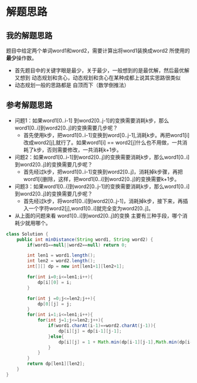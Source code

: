 # 解题思路

## 我的解题思路
题目中给定两个单词word1和word2，需要计算出将word1装换成word2 所使用的**最少**操作数。

- 首先题目中的关键字眼是最少，关于最少，一般想到的是最优解，然后最优解又想到 动态规划和贪心，动态规划和贪心在某种成都上说其实思路很类似
- 动态规划一般的思路都是 自顶而下（数学倒推法）

## 参考解题思路
- 问题1：如果word1[0..i-1] 到word2[0..j-1]的变换需要消耗k步，那么word1[0..i]到word2[0..j]的变换需要几步呢？
    - 首先使用k步，把word1[0..i-1]变换到word[0..j-1],消耗k步。再把word1[i]改成word2[j],就行了。如果word1[i] == word2[j]什么也不用做，一共消耗了k步，否则需要修改，一共消耗k+1步。
- 问题2：如果word1[0..i-1]到word2[0..j]的变换需要消耗k步，那么word1[0..i]到word2[0..j]的变换需要几步呢？
    - 首先经过k步，把word1[0..i-1]变换到word2[0..j]，消耗掉k步骤，再把word1[i]删除，这样，把word1[0..i]到word2[0..j]的变换需要k+1步。
- 问题3：如果word1[0..i]到word2[0..j-1]的变换需要消耗k步，那么word1[0..i]到word2[0..j]的变换需要几步呢？
    -  首先经过k步，将word1[0..i]到word2[0..j-1]，消耗掉k步，接下来，再插入一个字符word2[j],word1[0..i]就完全变为word2[0..j]。
- 从上面的问题来看 word1[0..i]到word2[0..j]的变换 主要有三种手段，哪个消耗少就用哪个。

```java
class Solution {
    public int minDistance(String word1, String word2) {
        if(word1==null||word2==null) return 0;

        int len1 = word1.length();
        int len2 = word2.length();
        int[][] dp = new int[len1+1][len2+1];

        for(int i=0;i<=len1;i++){
            dp[i][0] = i;
        }

        for(int j =0;j<=len2;j++){
            dp[0][j] = j;
        }
        for(int i=1;i<=len1;i++){
            for(int j=1;j<=len2;j++){
                if(word1.charAt(i-1)==word2.charAt(j-1)){
                    dp[i][j] = dp[i-1][j-1];
                }else{
                    dp[i][j] = 1 + Math.min(dp[i-1][j-1],Math.min(dp[i-1][j],dp[i][j-1]));
                }
            }
        }
        return dp[len1][len2];
    }
}
```
